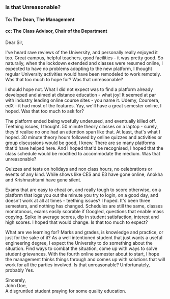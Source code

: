 ### Is that Unreasonable?

#### To: The Dean, The Management  
#### cc: The Class Advisor, Chair of the Department

Dear Sir,

I've heard rave reviews of the University, and personally really enjoyed it too. Great campus, helpful teachers, good facilities - it was pretty good. So naturally, when the lockdown extended and classes were resumed online, I expected to have no problems adopting to the new platform, I thought regular University activities would have been remodeled to work remotely. Was that too much to hope for? Was that unreasonable?


I should hope not. What I did not expect was to find a platform already developed and aimed at distance education - what joy! It seemed at par with industry leading online course sites - you name it. Udemy, Coursera, edX - it had most of the features. Yay, we'll have a great semester online, I hoped. Was that too much to ask for? 


The platform ended being woefully underused, and eventually killed off. Teething issues, I thought. 50 minute theory classes on a laptop - surely, they'd realise no one had an attention span like that. At least, that's what I hoped. 30 minute theory hours followed by online quizzes and activities or group discussions would be good, I knew. There are so many platforms that'd have helped here. And I hoped that'd be recognised, I hoped that the class schedule would be modified to accommodate the medium. Was that unreasonable?

Quizzes and tests on holidays and non class hours, no celebrations or events of any kind. While shows like CES and E3 have gone online, Anokha and Krishnashtami have gone silent. 

Exams that are easy to cheat on, and really tough to score otherwise, on a platform that logs you out the minute you try to login, on a good day, and doesn't work at all at times - teething issues? I hoped. It's been three semesters, and nothing has changed. Schedules are still the same, classes monotonous, exams easily scorable if Googled, questions that enable mass copying. Spike in average scores, dip in student satisfaction, interest and high scores. I hoped that would change. Is that too much to expect?

What are we learning for? Marks and grades, is knowledge and practice, or just for the sake of it? As a well intentioned student that just wants a useful engineering degree, I expect the University to do something about the situation. Find ways to combat the situation, come up with ways to solve student grievances. With the fourth online semester about to start, I hope the management thinks things through and comes up with solutions that will work for all the parties involved. Is that unreasonable? Unfortunately, probably Yes. 

Sincerely,  
John Doe,  
A disgruntled student praying for some quality education.
